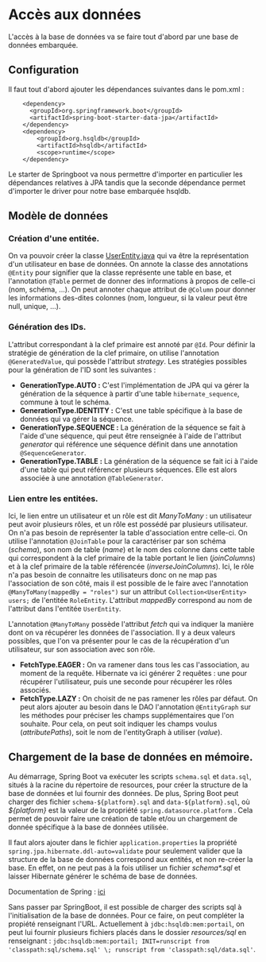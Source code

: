 # Accès aux données

L'accès à la base de données va se faire tout d'abord par une base de données embarquée.

## Configuration
Il faut tout d'abord ajouter les dépendances suivantes dans le pom.xml :
```
    <dependency>
      <groupId>org.springframework.boot</groupId>
      <artifactId>spring-boot-starter-data-jpa</artifactId>
    </dependency>
    <dependency>
        <groupId>org.hsqldb</groupId>
        <artifactId>hsqldb</artifactId>
        <scope>runtime</scope>
    </dependency>
```
Le starter de Springboot va nous permettre d'importer en particulier les dépendances relatives à JPA tandis que la seconde dépendance permet d'importer le driver pour notre base 
embarquée hsqldb.

## Modèle de données
### Création d'une entitée.
On va pouvoir créer la classe [UserEntity.java](../../src/main/java/fr/deroffal/portail/authentification/entity/UserEntity.java) qui va être la représentation d'un utilisateur en
base de données. On annote la classe des annotations `@Entity` pour signifier que la classe représente une table en base, et l'annotation `@Table` permet de donner des informations à 
propos de celle-ci (nom, schéma, ...). On peut annoter chaque attribut de `@Column` pour donner les informations des-dites colonnes (nom, longueur, si la valeur peut être null, unique, ...). 

### Génération des IDs.
L'attribut correspondant à la clef primaire est annoté par `@Id`. Pour définir la stratégie de génération de la clef primaire, on utilise l'annotation `@GeneratedValue`, qui possède 
l'attribut *strategy*. Les stratégies possibles pour la génération de l'ID sont les suivantes : 
 * **GenerationType.AUTO :** C'est l'implémentation de JPA qui va gérer la génération de la séquence à partir d'une table `hibernate_sequence`, commune à tout le schéma.
 * **GenerationType.IDENTITY :** C'est une table spécifique à la base de données qui va gérer la séquence.
 * **GenerationType.SEQUENCE :** La génération de la séquence se fait à l'aide d'une séquence, qui peut être renseignée à l'aide de l'attribut *generator* qui référence une séquence 
 définit dans une annotation `@SequenceGenerator`.
 * **GenerationType.TABLE :** La génération de la séquence se fait ici à l'aide d'une table qui peut référencer plusieurs séquences. Elle est alors associée à une annotation 
 `@TableGenerator`.
 
### Lien entre les entitées.
Ici, le lien entre un utilisateur et un rôle est dit *ManyToMany* : un utilisateur peut avoir plusieurs rôles, et un rôle est possédé par plusieurs utilisateur. On n'a pas besoin de 
représenter la table d'association entre celle-ci. On utilise l'annotation `@JoinTable` pour la caractériser par son schéma (*schema*), son nom de table (*name*) et le nom des colonne dans 
cette table qui correspondent à la clef primaire de la table portant le lien (*joinColumns*) et à la clef primaire de la table référencée (*inverseJoinColumns*). Ici, le rôle n'a pas 
besoin de connaitre les utilisateurs donc on ne map pas l'association de son côté, mais il est possible de le faire avec l'annotation `	@ManyToMany(mappedBy = "roles")` sur un attribut 
`Collection<UserEntity> users;` de l'entitée `RoleEntity`. L'attribut *mappedBy* correspond au nom de l'attribut dans l'entitée `UserEntity`.

L'annotation `@ManyToMany` possède l'attribut *fetch* qui va indiquer la manière dont on va récupérer les données de l'association. Il y a deux valeurs possibles, que l'on va présenter 
pour le cas de la récupération d'un utilisateur, sur son association avec son rôle.
 * **FetchType.EAGER :** On va ramener dans tous les cas l'association, au moment de la requête. Hibernate va ici générer 2 requêtes : une pour récupérer l'utilisateur, puis une seconde 
 pour récupérer les rôles associés.
 * **FetchType.LAZY :** On choisit de ne pas ramener les rôles par défaut. On peut alors ajouter au besoin dans le DAO l'annotation `@EntityGraph` sur les méthodes pour préciser les 
 champs supplémentaires que l'on souhaite. Pour cela, on peut soit indiquer les champs voulus (*attributePaths*), soit le nom de l'entityGraph à utiliser (*value*).

## Chargement de la base de données en mémoire.
Au démarrage, Spring Boot va exécuter les scripts `schema.sql` et `data.sql`, situés à la racine du répertoire de resources, pour créer la structure de la base de données et lui fournir 
des données. De plus, Spring Boot peut charger des fichier `schema-${platform}.sql` and `data-${platform}.sql`, où *${platform}* est la valeur de la propriété `spring.datasource.platform`
. Cela permet de pouvoir faire une création de table et/ou un chargement de donnée spécifique à la base de données utilisée.

Il faut alors ajouter dans le fichier `application.properties` la propriété `spring.jpa.hibernate.ddl-auto=validate` pour seulement valider que la structure de la base de données 
correspond aux entités, et non re-créer la base. En effet, on ne peut pas à la fois utiliser un fichier *schema\*.sql* et laisser Hibernate générer le schéma de base de données.

Documentation de Spring : [ici](https://docs.spring.io/spring-boot/docs/current/reference/html/howto-database-initialization.html#howto-initialize-a-database-using-spring-jdbc)

Sans passer par SpringBoot, il est possible de charger des scripts sql à l'initialisation de la base de données. Pour ce faire, on peut compléter la propiété renseignant l'URL. Actuellement à `jdbc:hsqldb:mem:portail`, on peut lui fournir plusieurs fichiers placés dans le dossier *resources/sql* en renseignant : `jdbc:hsqldb:mem:portail; INIT=runscript from 'classpath:sql/schema.sql' \; runscript from 'classpath:sql/data.sql'`.
